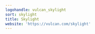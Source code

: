 ```yaml
---
logohandle: vulcan_skylight
sort: skylight
title: Skylight
website: 'https://vulcan.com/skylight'
---
```

